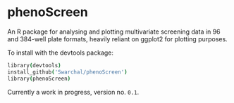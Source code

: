 # phenoScreen

An R package for analysing and plotting multivariate screening data in 96 and 384-well plate formats, heavily reliant on ggplot2 for plotting purposes.

To install with the devtools package:

```coffee
library(devtools)
install_github('Swarchal/phenoScreen')
library(phenoScreen)
```

Currently a work in progress, version no. `0.1`.


